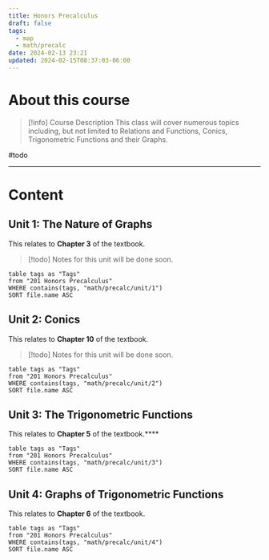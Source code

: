 ```yaml
---
title: Honors Precalculus
draft: false
tags:
  - map
  - math/precalc
date: 2024-02-13 23:21
updated: 2024-02-15T08:37:03-06:00
---
```


# About this course

> [!info] Course Description
> This class will cover numerous topics including, but not limited to Relations and Functions, Conics, Trigonometric Functions and their Graphs.

#todo 

---

# Content

## Unit 1: The Nature of Graphs

This relates to **Chapter 3** of the textbook.

> [!todo]
> Notes for this unit will be done soon.

```dataview
table tags as "Tags"
from "201 Honors Precalculus"
WHERE contains(tags, "math/precalc/unit/1")
SORT file.name ASC
```

## Unit 2: Conics

This relates to **Chapter 10** of the textbook.

> [!todo]
> Notes for this unit will be done soon.

```dataview
table tags as "Tags"
from "201 Honors Precalculus"
WHERE contains(tags, "math/precalc/unit/2")
SORT file.name ASC
```

## Unit 3: The Trigonometric Functions

This relates to **Chapter 5** of the textbook.****

```dataview
table tags as "Tags"
from "201 Honors Precalculus"
WHERE contains(tags, "math/precalc/unit/3")
SORT file.name ASC
```

## Unit 4: Graphs of Trigonometric Functions

This relates to **Chapter 6** of the textbook.

```dataview
table tags as "Tags"
from "201 Honors Precalculus"
WHERE contains(tags, "math/precalc/unit/4")
SORT file.name ASC
```